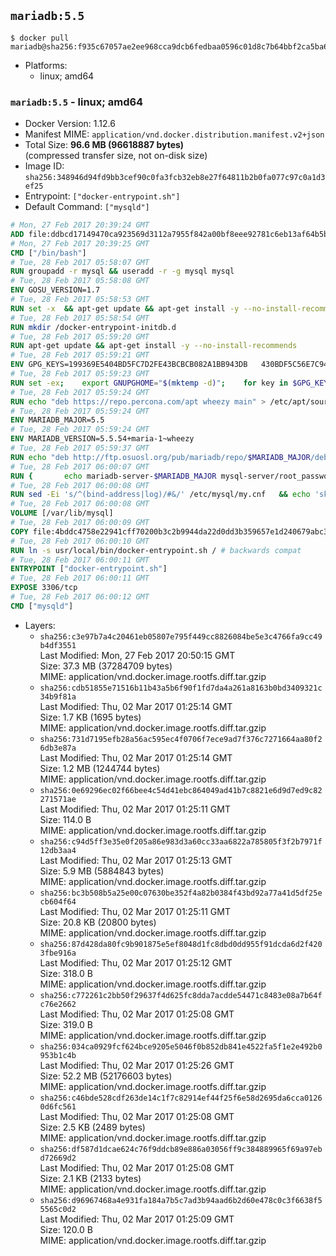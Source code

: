 ## `mariadb:5.5`

```console
$ docker pull mariadb@sha256:f935c67057ae2ee968cca9dcb6fedbaa0596c01d8c7b64bbf2ca5ba6514821a9
```

-	Platforms:
	-	linux; amd64

### `mariadb:5.5` - linux; amd64

-	Docker Version: 1.12.6
-	Manifest MIME: `application/vnd.docker.distribution.manifest.v2+json`
-	Total Size: **96.6 MB (96618887 bytes)**  
	(compressed transfer size, not on-disk size)
-	Image ID: `sha256:348946d94fd9bb3cef90c0fa3fcb32eb8e27f64811b2b0fa077c97c0a1d3ef25`
-	Entrypoint: `["docker-entrypoint.sh"]`
-	Default Command: `["mysqld"]`

```dockerfile
# Mon, 27 Feb 2017 20:39:24 GMT
ADD file:ddbcd17149470ca923569d3112a7955f842a00bf8eee92781c6eb13af64b5b82 in / 
# Mon, 27 Feb 2017 20:39:25 GMT
CMD ["/bin/bash"]
# Tue, 28 Feb 2017 05:58:07 GMT
RUN groupadd -r mysql && useradd -r -g mysql mysql
# Tue, 28 Feb 2017 05:58:08 GMT
ENV GOSU_VERSION=1.7
# Tue, 28 Feb 2017 05:58:53 GMT
RUN set -x 	&& apt-get update && apt-get install -y --no-install-recommends ca-certificates wget && rm -rf /var/lib/apt/lists/* 	&& wget -O /usr/local/bin/gosu "https://github.com/tianon/gosu/releases/download/$GOSU_VERSION/gosu-$(dpkg --print-architecture)" 	&& wget -O /usr/local/bin/gosu.asc "https://github.com/tianon/gosu/releases/download/$GOSU_VERSION/gosu-$(dpkg --print-architecture).asc" 	&& export GNUPGHOME="$(mktemp -d)" 	&& gpg --keyserver ha.pool.sks-keyservers.net --recv-keys B42F6819007F00F88E364FD4036A9C25BF357DD4 	&& gpg --batch --verify /usr/local/bin/gosu.asc /usr/local/bin/gosu 	&& rm -r "$GNUPGHOME" /usr/local/bin/gosu.asc 	&& chmod +x /usr/local/bin/gosu 	&& gosu nobody true 	&& apt-get purge -y --auto-remove ca-certificates wget
# Tue, 28 Feb 2017 05:58:54 GMT
RUN mkdir /docker-entrypoint-initdb.d
# Tue, 28 Feb 2017 05:59:20 GMT
RUN apt-get update && apt-get install -y --no-install-recommends 		apt-transport-https ca-certificates 		pwgen 	&& rm -rf /var/lib/apt/lists/*
# Tue, 28 Feb 2017 05:59:21 GMT
ENV GPG_KEYS=199369E5404BD5FC7D2FE43BCBCB082A1BB943DB 	430BDF5C56E7C94E848EE60C1C4CBDCDCD2EFD2A 	4D1BB29D63D98E422B2113B19334A25F8507EFA5
# Tue, 28 Feb 2017 05:59:23 GMT
RUN set -ex; 	export GNUPGHOME="$(mktemp -d)"; 	for key in $GPG_KEYS; do 		gpg --keyserver ha.pool.sks-keyservers.net --recv-keys "$key"; 	done; 	gpg --export $GPG_KEYS > /etc/apt/trusted.gpg.d/mariadb.gpg; 	rm -r "$GNUPGHOME"; 	apt-key list
# Tue, 28 Feb 2017 05:59:24 GMT
RUN echo "deb https://repo.percona.com/apt wheezy main" > /etc/apt/sources.list.d/percona.list 	&& { 		echo 'Package: *'; 		echo 'Pin: release o=Percona Development Team'; 		echo 'Pin-Priority: 998'; 	} > /etc/apt/preferences.d/percona
# Tue, 28 Feb 2017 05:59:24 GMT
ENV MARIADB_MAJOR=5.5
# Tue, 28 Feb 2017 05:59:24 GMT
ENV MARIADB_VERSION=5.5.54+maria-1~wheezy
# Tue, 28 Feb 2017 05:59:37 GMT
RUN echo "deb http://ftp.osuosl.org/pub/mariadb/repo/$MARIADB_MAJOR/debian wheezy main" > /etc/apt/sources.list.d/mariadb.list 	&& { 		echo 'Package: *'; 		echo 'Pin: release o=MariaDB'; 		echo 'Pin-Priority: 999'; 	} > /etc/apt/preferences.d/mariadb
# Tue, 28 Feb 2017 06:00:07 GMT
RUN { 		echo mariadb-server-$MARIADB_MAJOR mysql-server/root_password password 'unused'; 		echo mariadb-server-$MARIADB_MAJOR mysql-server/root_password_again password 'unused'; 	} | debconf-set-selections 	&& apt-get update 	&& apt-get install -y 		mariadb-server=$MARIADB_VERSION 		percona-xtrabackup 		socat 	&& rm -rf /var/lib/apt/lists/* 	&& sed -ri 's/^user\s/#&/' /etc/mysql/my.cnf /etc/mysql/conf.d/* 	&& rm -rf /var/lib/mysql && mkdir -p /var/lib/mysql /var/run/mysqld 	&& chown -R mysql:mysql /var/lib/mysql /var/run/mysqld 	&& chmod 777 /var/run/mysqld
# Tue, 28 Feb 2017 06:00:08 GMT
RUN sed -Ei 's/^(bind-address|log)/#&/' /etc/mysql/my.cnf 	&& echo 'skip-host-cache\nskip-name-resolve' | awk '{ print } $1 == "[mysqld]" && c == 0 { c = 1; system("cat") }' /etc/mysql/my.cnf > /tmp/my.cnf 	&& mv /tmp/my.cnf /etc/mysql/my.cnf
# Tue, 28 Feb 2017 06:00:08 GMT
VOLUME [/var/lib/mysql]
# Tue, 28 Feb 2017 06:00:09 GMT
COPY file:4bddc4758e22941cff70200b3c2b9944da22d0dd3b359657e1d240679abc379b in /usr/local/bin/ 
# Tue, 28 Feb 2017 06:00:10 GMT
RUN ln -s usr/local/bin/docker-entrypoint.sh / # backwards compat
# Tue, 28 Feb 2017 06:00:11 GMT
ENTRYPOINT ["docker-entrypoint.sh"]
# Tue, 28 Feb 2017 06:00:11 GMT
EXPOSE 3306/tcp
# Tue, 28 Feb 2017 06:00:12 GMT
CMD ["mysqld"]
```

-	Layers:
	-	`sha256:c3e97b7a4c20461eb05807e795f449cc8826084be5e3c4766fa9cc49b4df3551`  
		Last Modified: Mon, 27 Feb 2017 20:50:15 GMT  
		Size: 37.3 MB (37284709 bytes)  
		MIME: application/vnd.docker.image.rootfs.diff.tar.gzip
	-	`sha256:cdb51855e71516b11b43a5b6f90f1fd7da4a261a8163b0bd3409321c34b9f81a`  
		Last Modified: Thu, 02 Mar 2017 01:25:14 GMT  
		Size: 1.7 KB (1695 bytes)  
		MIME: application/vnd.docker.image.rootfs.diff.tar.gzip
	-	`sha256:731d7195efb28a56ac595ec4f0706f7ece9ad7f376c7271664aa80f26db3e87a`  
		Last Modified: Thu, 02 Mar 2017 01:25:14 GMT  
		Size: 1.2 MB (1244744 bytes)  
		MIME: application/vnd.docker.image.rootfs.diff.tar.gzip
	-	`sha256:0e69296ec02f66bee4c54d41ebc864049ad41b7c8821e6d9d7ed9c82271571ae`  
		Last Modified: Thu, 02 Mar 2017 01:25:11 GMT  
		Size: 114.0 B  
		MIME: application/vnd.docker.image.rootfs.diff.tar.gzip
	-	`sha256:c94d5ff3e35e0f205a86e983d3a60cc33aa6822a785805f3f2b7971f12db3aa4`  
		Last Modified: Thu, 02 Mar 2017 01:25:13 GMT  
		Size: 5.9 MB (5884843 bytes)  
		MIME: application/vnd.docker.image.rootfs.diff.tar.gzip
	-	`sha256:bc3b508b5a25e00c07630be352f4a82b0384f43bd92a77a41d5df25ecb604f64`  
		Last Modified: Thu, 02 Mar 2017 01:25:11 GMT  
		Size: 20.8 KB (20800 bytes)  
		MIME: application/vnd.docker.image.rootfs.diff.tar.gzip
	-	`sha256:87d428da80fc9b901875e5ef8048d1fc8dbd0dd955f91dcda6d2f4203fbe916a`  
		Last Modified: Thu, 02 Mar 2017 01:25:12 GMT  
		Size: 318.0 B  
		MIME: application/vnd.docker.image.rootfs.diff.tar.gzip
	-	`sha256:c772261c2bb50f29637f4d625fc8dda7acdde54471c8483e08a7b64fc76e2662`  
		Last Modified: Thu, 02 Mar 2017 01:25:08 GMT  
		Size: 319.0 B  
		MIME: application/vnd.docker.image.rootfs.diff.tar.gzip
	-	`sha256:034ca0929fcf624bce9205e5046f0b852db841e4522fa5f1e2e492b0953b1c4b`  
		Last Modified: Thu, 02 Mar 2017 01:25:26 GMT  
		Size: 52.2 MB (52176603 bytes)  
		MIME: application/vnd.docker.image.rootfs.diff.tar.gzip
	-	`sha256:c46bde528cdf263de14c1f7c82914ef44f25f6e58d2695da6cca01260d6fc561`  
		Last Modified: Thu, 02 Mar 2017 01:25:08 GMT  
		Size: 2.5 KB (2489 bytes)  
		MIME: application/vnd.docker.image.rootfs.diff.tar.gzip
	-	`sha256:df587d1dcae624c76f9ddcb89e886a03056ff9c384889965f69a97ebd72669d2`  
		Last Modified: Thu, 02 Mar 2017 01:25:08 GMT  
		Size: 2.1 KB (2133 bytes)  
		MIME: application/vnd.docker.image.rootfs.diff.tar.gzip
	-	`sha256:d96967468a4e931fa184a7b5c7ad3b94aad6b2d60e478c0c3f6638f55565c0d2`  
		Last Modified: Thu, 02 Mar 2017 01:25:09 GMT  
		Size: 120.0 B  
		MIME: application/vnd.docker.image.rootfs.diff.tar.gzip
